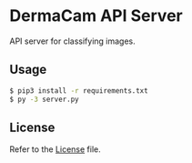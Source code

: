 # DermaCam API Server

API server for classifying images.

## Usage

```bash
$ pip3 install -r requirements.txt
$ py -3 server.py
```

## License

Refer to the [License](LICENSE) file.